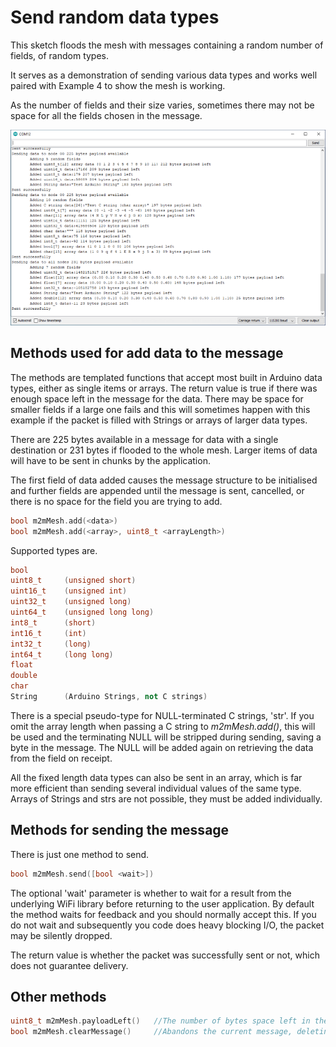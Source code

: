 # Send random data types

This sketch floods the mesh with messages containing a random number of fields, of random types.

It serves as a demonstration of sending various data types and works well paired with Example 4 to show the mesh is working.

As the number of fields and their size varies, sometimes there may not be space for all the fields chosen in the message.

![](output.png)

## Methods used for add data to the message

The methods are templated functions that accept most built in Arduino data types, either as single items or arrays. The return value is true if there was enough space left in the message for the data. There may be space for smaller fields if a large one fails and this will sometimes happen with this example if the packet is filled with Strings or arrays of larger data types.

There are 225 bytes available in a message for data with a single destination or 231 bytes if flooded to the whole mesh. Larger items of data will have to be sent in chunks by the application.

The first field of data added causes the message structure to be initialised and further fields are appended until the message is sent, cancelled, or there is no space for the field you are trying to add.

```c++
bool m2mMesh.add(<data>)
bool m2mMesh.add(<array>, uint8_t <arrayLength>)
```

Supported types are.

```c++
bool
uint8_t		(unsigned short)
uint16_t	(unsigned int)
uint32_t	(unsigned long)
uint64_t	(unsigned long long)
int8_t		(short)
int16_t		(int)
int32_t		(long)
int64_t		(long long)
float		
double
char
String		(Arduino Strings, not C strings)
```

There is a special pseudo-type for NULL-terminated C strings, 'str'. If you omit the array length when passing a C string to *m2mMesh.add(<data>)*, this will be used and the terminating NULL will be stripped during sending, saving a byte in the message. The NULL will be added again on retrieving the data from the field on receipt.

All the fixed length data types can also be sent in an array, which is far more efficient than sending several individual values of the same type. Arrays of Strings and strs are not possible, they must be added individually.

## Methods for sending the message

There is just one method to send.

```c++
bool m2mMesh.send([bool <wait>])
```

The optional 'wait' parameter is whether to wait for a result from the underlying WiFi library before returning to the user application. By default the method waits for feedback and you should normally accept this. If you do not wait and subsequently you code does heavy blocking I/O, the packet may be silently dropped.

The return value is whether the packet was successfully sent or not, which does not guarantee delivery.

## Other methods

```c++
uint8_t m2mMesh.payloadLeft()	//The number of bytes space left in the current message
bool m2mMesh.clearMessage()		//Abandons the current message, deleting all added fields
```

